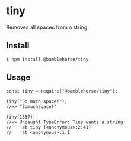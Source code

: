 # tiny
Removes all spaces from a string.

## Install
```
$ npm install @bamblehorse/tiny
```

## Usage
```
const tiny = require("@bamblehorse/tiny");

tiny("So much space!");
//=> "Somuchspace!"

tiny(1337);
//=> Uncaught TypeError: Tiny wants a string!
//    at tiny (<anonymous>:2:41)
//    at <anonymous>:1:1
```
